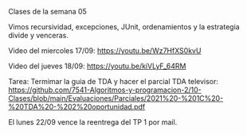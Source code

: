 Clases de la semana 05  

Vimos recursividad, excepciones, JUnit, ordenamientos y la estrategia divide y venceras.


Video del miercoles 17/09: https://youtu.be/Wz7HfXS0kvU

Video del jueves 18/09: https://youtu.be/kiVLyF_64RM

Tarea:
Termimar la guia de TDA y hacer el parcial TDA televisor: 
https://github.com/7541-Algoritmos-y-programacion-2/10-Clases/blob/main/Evaluaciones/Parciales/2021%20-%201C%20-%20TDA%20-%202%20oportunidad.pdf

El lunes 22/09 vence la reentrega del TP 1 por mail.




